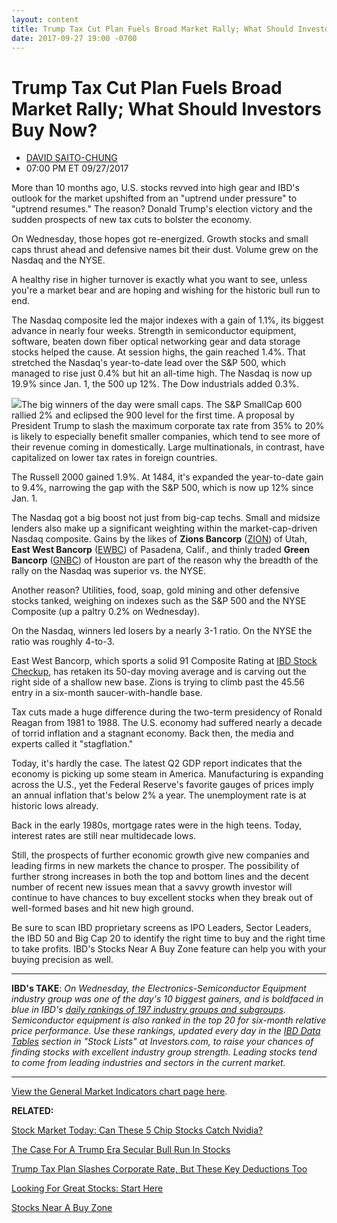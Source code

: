 ```yaml
---
layout: content
title: Trump Tax Cut Plan Fuels Broad Market Rally; What Should Investors Buy Now?
date: 2017-09-27 19:00 -0700
---
```



Trump Tax Cut Plan Fuels Broad Market Rally; What Should Investors Buy Now?
============================================================================




* [DAVID SAITO-CHUNG](https://www.investors.com/author/chungd/ "Posts by DAVID SAITO-CHUNG")
* 07:00 PM ET 09/27/2017




More than 10 months ago, U.S. stocks revved into high gear and IBD's outlook for the market upshifted from an "uptrend under pressure" to "uptrend resumes." The reason? Donald Trump's election victory and the sudden prospects of new tax cuts to bolster the economy.




On Wednesday, those hopes got re-energized. Growth stocks and small caps thrust ahead and defensive names bit their dust. Volume grew on the Nasdaq and the NYSE.


A healthy rise in higher turnover is exactly what you want to see, unless you're a market bear and are hoping and wishing for the historic bull run to end.


The Nasdaq composite led the major indexes with a gain of 1.1%, its biggest advance in nearly four weeks. Strength in semiconductor equipment, software, beaten down fiber optical networking gear and data storage stocks helped the cause. At session highs, the gain reached 1.4%. That stretched the Nasdaq's year-to-date lead over the S&P 500, which managed to rise just 0.4% but hit an all-time high. The Nasdaq is now up 19.9% since Jan. 1, the 500 up 12%. The Dow industrials added 0.3%.


![](https://www.investors.com/wp-content/uploads/2017/09/MP_092717-148x300.png)The big winners of the day were small caps. The S&P SmallCap 600 rallied 2% and eclipsed the 900 level for the first time. A proposal by President Trump to slash the maximum corporate tax rate from 35% to 20% is likely to especially benefit smaller companies, which tend to see more of their revenue coming in domestically. Large multinationals, in contrast, have capitalized on lower tax rates in foreign countries.


The Russell 2000 gained 1.9%. At 1484, it's expanded the year-to-date gain to 9.4%, narrowing the gap with the S&P 500, which is now up 12% since Jan. 1.


The Nasdaq got a big boost not just from big-cap techs. Small and midsize lenders also make up a significant weighting within the market-cap-driven Nasdaq composite. Gains by the likes of **Zions Bancorp** ([ZION](https://research.investors.com/quote.aspx?symbol=ZION)) of Utah, **East West Bancorp** ([EWBC](https://research.investors.com/quote.aspx?symbol=EWBC)) of Pasadena, Calif., and thinly traded **Green Bancorp** ([GNBC](https://research.investors.com/quote.aspx?symbol=GNBC)) of Houston are part of the reason why the breadth of the rally on the Nasdaq was superior vs. the NYSE.


Another reason? Utilities, food, soap, gold mining and other defensive stocks tanked, weighing on indexes such as the S&P 500 and the NYSE Composite (up a paltry 0.2% on Wednesday).


On the Nasdaq, winners led losers by a nearly 3-1 ratio. On the NYSE the ratio was roughly 4-to-3.


East West Bancorp, which sports a solid 91 Composite Rating at [IBD Stock Checkup](http://research.investors.com/stock-checkup/nasdaq-east-west-bancorp-inc-ewbc.aspx), has retaken its 50-day moving average and is carving out the right side of a shallow new base. Zions is trying to climb past the 45.56 entry in a six-month saucer-with-handle base.


Tax cuts made a huge difference during the two-term presidency of Ronald Reagan from 1981 to 1988. The U.S. economy had suffered nearly a decade of torrid inflation and a stagnant economy. Back then, the media and experts called it "stagflation."


Today, it's hardly the case. The latest Q2 GDP report indicates that the economy is picking up some steam in America. Manufacturing is expanding across the U.S., yet the Federal Reserve's favorite gauges of prices imply an annual inflation that's below 2% a year. The unemployment rate is at historic lows already.


Back in the early 1980s, mortgage rates were in the high teens. Today, interest rates are still near multidecade lows.


Still, the prospects of further economic growth give new companies and leading firms in new markets the chance to prosper. The possibility of further strong increases in both the top and bottom lines and the decent number of recent new issues mean that a savvy growth investor will continue to have chances to buy excellent stocks when they break out of well-formed bases and hit new high ground.


Be sure to scan IBD proprietary screens as IPO Leaders, Sector Leaders, the IBD 50 and Big Cap 20 to identify the right time to buy and the right time to take profits. IBD's Stocks Near A Buy Zone feature can help you with your buying precision as well.




---


**IBD's TAKE**: *On Wednesday, the Electronics-Semiconductor Equipment industry group was one of the day's 10 biggest gainers, and is boldfaced in blue in IBD's [daily rankings of 197 industry groups and subgroups](https://www.investors.com/data-tables/industry-sub-group-rankings-sep-27-2017/). Semiconductor equipment is also ranked in the top 20 for six-month relative price performance. Use these rankings, updated every day in the [IBD Data Tables](https://www.investors.com/ibd-data-tables/) section in "Stock Lists" at Investors.com, to raise your chances of finding stocks with excellent industry group strength. Leading stocks tend to come from leading industries and sectors in the current market.*




---


[View the General Market Indicators chart page here](https://www.investors.com/wp-content/uploads/2017/09/IBD2709152455GMI.pdf).


**RELATED:**


[Stock Market Today: Can These 5 Chip Stocks Catch Nvidia?](https://www.investors.com/market-trend/stock-market-today/nasdaq-kicks-higher-apple-up-chip-stocks-catch-nvidia/)


[The Case For A Trump Era Secular Bull Run In Stocks](https://www.investors.com/news/trump-win-stocks-rise-new-bull-market/)


[Trump Tax Plan Slashes Corporate Rate, But These Key Deductions Too](https://www.investors.com/news/economy/trump-tax-plan-slashes-corporate-rate-but-these-key-deductions-too/)


[Looking For Great Stocks: Start Here](https://www.investors.com/how-to-invest/investors-corner/looking-for-the-best-stocks-to-buy-and-watch-start-here/)


[Stocks Near A Buy Zone](https://www.investors.com/category/stock-lists/stocks-near-a-buy-zone/)


 





